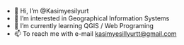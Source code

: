 - 👋 Hi, I’m @Kasimyesilyurt
- 👀 I’m interested in Geographical Information Systems
- 🌱 I’m currently learning QGIS / Web Programing
- 📫 To reach me with e-mail kasimyesillyurtt@gmail.com

<!---
Kasimyesilyurt/Kasimyesilyurt is a ✨ special ✨ repository because its `README.md` (this file) appears on your GitHub profile.
You can click the Preview link to take a look at your changes.
--->
